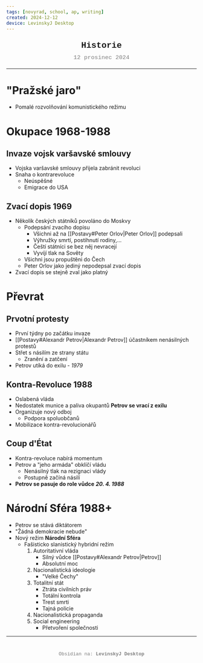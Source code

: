 ```yaml
---
tags: [novyrad, school, ap, writing]
created: 2024-12-12
device: LevinskyJ Desktop
---
```

<div style="text-align: center; font-size: 1.6em; font-weight: bold; padding: 10px 0; font-family: Courier New">
  Historie
</div>

<div style="text-align: center; color: gray; font-size: 1.1em; margin-bottom: 20px; font-family: Courier New">  12 prosinec 2024
</div>

---

# "Pražské jaro"
- Pomalé rozvolňování komunistického režimu

# Okupace 1968-1988
## Invaze vojsk varšavské smlouvy
- Vojska varšavské smlouvy přijela zabránit revoluci
- Snaha o kontrarevoluce
	- Neúspěšné
	- Emigrace do USA
## Zvací dopis 1969
- Několik českých státníků povoláno do Moskvy
	- Podepsání zvacího dopisu
		- Všichni až na [[Postavy#Peter Orlov|Peter Orlov]] podepsali
		- Výhružky smrtí, postihnutí rodiny,...
		- Čeští státníci se bez něj nevracejí
		- Vyvíjí tlak na Sověty
	- Všichni jsou propuštěni do Čech
	- Peter Orlov jako jediný nepodepsal zvací dopis
- Zvací dopis se stejně zval jako platný

# Převrat
## Prvotní protesty
- První týdny po začátku invaze
- [[Postavy#Alexandr Petrov|Alexandr Petrov]] účastníkem nenásilných protestů
- Střet s násilím ze strany státu
	- Zranění a zatčení
- Petrov utíká do exilu - *1979*
## Kontra-Revoluce 1988
- Oslabená vláda
- Nedostatek munice a paliva okupantů
**Petrov se vrací z exilu**
- Organizuje nový odboj
	- Podpora spoluobčanů
- Mobilizace kontra-revolucionářů
## Coup d'État 
- Kontra-revoluce nabírá momentum
- Petrov a "jeho armáda" obklíčí vládu
	- Nenásilný tlak na rezignaci vlády
	- Postupně začíná násilí
- **Petrov se pasuje do role vůdce** ***20. 4. 1988***

# Národní Sféra 1988+
- Petrov se stává diktátorem
- "Žádná demokracie nebude"
- Nový režim **Národní Sféra**
	- Fašisticko slanistický hybridní režim
		1. Autoritativní vláda 
			- Silný vůdce [[Postavy#Alexandr Petrov|Petrov]]
			- Absolutní moc
		2. Nacionalistická ideologie
			- "Velké Čechy"
		3. Totalitní stát
			- Ztráta civilních práv
			- Totální kontrola
			- Trest smrti
			- Tajná policie
		1. Nacionalistická propaganda
		2. Social engineering
			- Přetvoření společnosti

---

<div style="text-align: center; color: gray; font-size: 0.9em; margin-top: 40px; font-family: Courier New">
  Obsidian na: <strong>LevinskyJ Desktop</strong>
</div>
